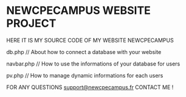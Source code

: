 # NEWCPECAMPUS WEBSITE PROJECT

HERE IT IS MY SOURCE CODE OF MY WEBSITE NEWCPECAMPUS



db.php // About how to connect a database with your website 

navbar.php // How to use the informations of your database for users  

pv.php // How to manage dynamic informations for each users  



FOR ANY QUESTIONS
support@newcpecampus.fr CONTACT ME !
